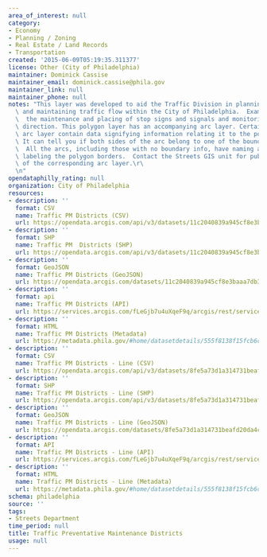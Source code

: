```yaml
---
area_of_interest: null
category:
- Economy
- Planning / Zoning
- Real Estate / Land Records
- Transportation
created: '2015-06-09T05:19:35.311377'
license: Other (City of Philadelphia)
maintainer: Dominick Cassise
maintainer_email: dominick.cassise@phila.gov
maintainer_link: null
maintainer_phone: null
notes: "This layer was developed to aid the Traffic Division in planning, organizing,\
  \ and maintaining traffic flow within the City of Philadelphia.  Examples include:\
  \  the maintenance and placing of stop signs and signals and monitoring street travel\
  \ direction. This polygon layer has an accompanying arc layer. Certain arcs in the\
  \ arc layer contain data signifying information relating it to the polygon layer.\
  \ It can tell you if both sides of the arc belong to one of the bounding polygons.\
  \  All the arcs, including those with no boundary info, have naming attributes for\
  \ labeling the polygon borders.  Contact the Streets GIS unit for public consumption\
  \ of the corresponding arc layer.\r\
  \n"
opendataphilly_rating: null
organization: City of Philadelphia
resources:
- description: ''
  format: CSV
  name: Traffic PM Districts (CSV)
  url: https://opendata.arcgis.com/api/v3/datasets/11c2040839a945cf8e3baaa7db35029f_0/downloads/data?format=csv&spatialRefId=4326
- description: ''
  format: SHP
  name: Traffic PM  Districts (SHP)
  url: https://opendata.arcgis.com/api/v3/datasets/11c2040839a945cf8e3baaa7db35029f_0/downloads/data?format=shp&spatialRefId=4326
- description: ''
  format: GeoJSON
  name: Traffic PM Districts (GeoJSON)
  url: https://opendata.arcgis.com/datasets/11c2040839a945cf8e3baaa7db35029f_0.geojson
- description: ''
  format: api
  name: Traffic PM Districts (API)
  url: https://services.arcgis.com/fLeGjb7u4uXqeF9q/arcgis/rest/services/Traf_PM_Dist/FeatureServer/0/query?outFields=*&where=1%3D1
- description: ''
  format: HTML
  name: Traffic PM Districts (Metadata)
  url: https://metadata.phila.gov/#home/datasetdetails/555f8138f15fcb6c6ed4414a/representationdetails/5571b1c8e4fb1d91393c21af/
- description: ''
  format: CSV
  name: Traffic PM Districts - Line (CSV)
  url: https://opendata.arcgis.com/api/v3/datasets/8fe5a73d1a314731beafd20da4c530b4_0/downloads/data?format=csv&spatialRefId=4326
- description: ''
  format: SHP
  name: Traffic PM Districts - Line (SHP)
  url: https://opendata.arcgis.com/api/v3/datasets/8fe5a73d1a314731beafd20da4c530b4_0/downloads/data?format=shp&spatialRefId=4326
- description: ''
  format: GeoJSON
  name: Traffic PM Districts - Line (GeoJSON)
  url: https://opendata.arcgis.com/datasets/8fe5a73d1a314731beafd20da4c530b4_0.geojson
- description: ''
  format: API
  name: Traffic PM Districts - Line (API)
  url: https://services.arcgis.com/fLeGjb7u4uXqeF9q/arcgis/rest/services/Traf_PM_Dist_arc/FeatureServer/0/query?outFields=*&where=1%3D1
- description: ''
  format: HTML
  name: Traffic PM Districts - Line (Metadata)
  url: https://metadata.phila.gov/#home/datasetdetails/555f8138f15fcb6c6ed4414a/representationdetails/5571b1c8e4fb1d91393c21ac/
schema: philadelphia
source: ''
tags:
- Streets Department
time_period: null
title: Traffic Preventative Maintenance Districts
usage: null
---
```

